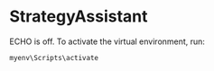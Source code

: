 # StrategyAssistant
ECHO is off.
To activate the virtual environment, run:
```
myenv\Scripts\activate
```
